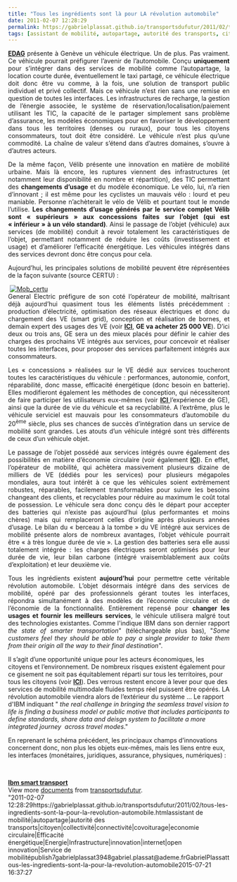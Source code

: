 ```yaml
---
title: "Tous les ingrédients sont là pour LA révolution automobile"
date: 2011-02-07 12:28:29
permalink: https://gabrielplassat.github.io/transportsdufutur/2011/02/tous-les-ingredients-sont-la-pour-la-revolution-automobile.html
tags: [assistant de mobilité, autopartage, autorité des transports, citoyen, collectivité, connectivité, covoiturage, economie circulaire, Efficacité énergétique, Energie, Infrastructure, innovation, internet, open innovation, Service de mobilité]
---
```


<p style="text-align: justify"><strong><a href="http://www.technologicvehicles.com/fr/actualite-mobilite-verte/487">EDAG</a></strong> présente à Genève un véhicule électrique. Un de plus. Pas vraiment. Ce véhicule pourrait préfigurer l’avenir de l’automobile. Conçu <strong>uniquement</strong> pour s’intégrer dans des services de mobilité comme l’autopartage, la location courte durée, éventuellement le taxi partagé, ce véhicule électrique doit donc être vu comme, à la fois, une solution de transport public individuel et privé collectif. Mais ce véhicule n’est rien sans une remise en question de toutes les interfaces. Les infrastructures de recharge, la gestion de l’énergie associée, le système de réservation/localisation/paiement utilisant les TIC, la capacité de le partager simplement sans problème d’assurance, les modèles économiques pour en favoriser le développement dans tous les territoires (denses ou ruraux), pour tous les citoyens consommateurs, tout doit être considéré. Le véhicule n’est plus qu’une commodité. La chaîne de valeur s’étend dans d’autres domaines, s’ouvre à d’autres acteurs.</p> <p style="text-align: justify">De la même façon, Vélib présente une innovation en matière de mobilité urbaine. Mais là encore, les ruptures viennent des infrastructures (et notamment leur disponibilité en nombre et répartition), des TIC permettant des <strong>changements d’usage </strong>et du modèle économique. Le vélo, lui, n’a rien d’innovant ; il est même pour les cyclistes un mauvais vélo : lourd et peu maniable. Personne n’achèterait le vélo de Vélib et pourtant tout le monde l’utilise. <strong>Les changements d’usage générés par le service complet Vélib sont « supérieurs » aux concessions faites sur l’objet (qui est « inférieur » à un vélo standard)</strong>. Ainsi le passage de l’objet (véhicule) aux services (de mobilité) conduit à revoir totalement les caractéristiques de l’objet, permettant notamment de réduire les coûts (investissement et usage) et d’améliorer l’efficacité énergétique. Les véhicules intégrés dans des services devront donc être conçus pour cela. </p>  <!--more-->   <p style="text-align: justify">Aujourd’hui, les principales solutions de mobilité peuvent être réprésentées de la façon suivante (source CERTU) :</p> <p style="text-align: justify"> <a href="https://gabrielplassat.github.io/transportsdufutur/wp-content/uploads/sites/6/old/6a0120a66d2ad4970b0147e260e0ee970b-pi.jpg"><img alt="Mob_certu" border="0" class="asset  asset-image at-xid-6a0120a66d2ad4970b0147e260e0ee970b image-full" src="/wp-content/uploads/sites/6/old/6a0120a66d2ad4970b0147e260e0ee970b-800wi.jpg" title="Mob_certu" /></a> <br />General Electric préfigure de son coté l’opérateur de mobilité, maîtrisant déjà aujourd’hui quasiment tous les éléments listés précédemment : production d’électricité, optimisation des réseaux électriques et donc du chargement des VE (smart grid), conception et réalisation de bornes, et demain expert des usages des VE (voir <strong><a href="https://gabrielplassat.github.io/transportsdufutur/2010/11/general-electric-se-prepare-a-devenir-le-leader-mondial-en-matiere-de-mobilite-electrique.html" target="_blank">ICI</a></strong>, <strong>GE va acheter 25 000 VE</strong>). D’ici deux ou trois ans, GE sera un des mieux placés pour définir le cahier des charges des prochains VE intégrés aux services, pour concevoir et réaliser toutes les interfaces, pour proposer des services parfaitement intégrés aux consommateurs.</p> <p style="text-align: justify">Les « concessions » réalisées sur le VE dédié aux services toucheront toutes les caractéristiques du véhicule : performances, autonomie, confort, réparabilité, donc masse, efficacité énergétique (donc besoin en batterie). Elles modifieront également les méthodes de conception, qui nécessiteront de faire participer les utilisateurs eux-mêmes (voir <strong><a href="https://gabrielplassat.github.io/transportsdufutur/2010/11/innovation-collective-des-reseaux-a-laide-du-prive-quelles-consequences.html" target="_blank">ICI </a></strong>l’expérience de GE), ainsi que la durée de vie du véhicule et sa recyclabilité. A l’extrême, plus le véhicule serviciel est mauvais pour les consommateurs d’automobile du 20<sup>ème</sup> siècle, plus ses chances de succès d’intégration dans un service de mobilité sont grandes. Les atouts d’un véhicule intégré sont très différents de ceux d’un véhicule objet.</p> <p style="text-align: justify">Le passage de l’objet possédé aux services intégrés ouvre également des possibilités en matière d’économie circulaire (voir également <strong><a href="https://gabrielplassat.github.io/transportsdufutur/2010/06/le-vehicule-electrique-le-service-et-leconomie-circulaire.html" target="_blank">ICI</a></strong>). En effet, l’opérateur de mobilité, qui achètera massivement plusieurs dizaine de milliers de VE (dédiés pour les services) pour plusieurs mégapoles mondiales, aura tout intérêt à ce que les véhicules soient extrêmement robustes, réparables, facilement transformables pour suivre les besoins changeant des clients, et recyclables pour réduire au maximum le coût total de possession. Le véhicule sera donc conçu dès le départ pour accepter des batteries qui n’existe pas aujourd’hui (plus performantes et moins chères) mais qui remplaceront celles d’origine après plusieurs années d’usage. Le bilan du « berceau à la tombe » du VE intégré aux services de mobilité présente alors de nombreux avantages, l’objet véhicule pourrait être « à très longue durée de vie ». La gestion des batteries sera elle aussi totalement intégrée : les charges électriques seront optimisés pour leur durée de vie, leur bilan carbone (intégré vraisemblablement aux coûts d’exploitation) et leur deuxième vie.</p> <p style="text-align: justify">Tous les ingrédients existent <strong>aujourd’hui</strong> pour permettre cette véritable révolution automobile. L’objet désormais intégré dans des services de mobilité, opéré par des professionnels gérant toutes les interfaces, répondra simultanément à des modèles de l’économie circulaire et de l’économie de la fonctionnalité. Entièrement repensé pour <strong>changer les usages et fournir les meilleurs services</strong>, le véhicule utilisera malgré tout des technologies existantes. Comme l'indique IBM dans son dernier rapport  <em>the state of smarter transportation</em>" (téléchargeable plus bas), "<em>Some customers feel they should be able to pay a single provider to take them from their origin all the way to their final destination</em>".</p> <p style=""text-align: justify"">Il s’agit d’une opportunité unique pour les acteurs économiques, les citoyens et l’environnement. De nombreux risques existent également pour ce gisement ne soit pas équitablement réparti sur tous les territoires, pour tous les citoyens (voir <strong><a href="https://gabrielplassat.github.io/transportsdufutur/2010/10/la-mobilite-20-est-accessible-quels-sont-les-risques-sera-t-elle-meilleure-pour-tous.html"" target=""_blank"">ICI</a></strong>). Des verrous restent encore à lever pour que des services de mobilité multimodale fluides temps réel puissent être opérés. LA révolution automobile viendra alors de l’extérieur du système … Le rapport d'IBM indiquant " <em>the real challenge in bringing the seamless travel vision to life is finding a business model or public motive that includes participants to define standards, share data and deisgn system to facilitate a more integrated journey  across travel modes</em>."</p> <p style=""text-align: justify"">En reprenant le schéma précédent, les principaux champs d’innovations concernent donc, non plus les objets eux-mêmes, mais les liens entre eux, les interfaces (monétaires, juridiques, assurance, physiques, numériques) :</p> <p> <a href="https://gabrielplassat.github.io/transportsdufutur/wp-content/uploads/sites/6/old/6a0120a66d2ad4970b0148c869daf6970c-pi.jpg""><img alt=""Liant"" border=""0"" class=""asset  asset-image at-xid-6a0120a66d2ad4970b0148c869daf6970c image-full"" src=""/wp-content/uploads/sites/6/old/6a0120a66d2ad4970b0148c869daf6970c-800wi.jpg"" style=""margin-left: automargin-right: auto"" title=""Liant"" /></a></p> <div id=""__ss_6837683"" style=""width: 477px""><strong style=""margin: 12px 0 4px""><a href=""http://www.slideshare.net/transportsdufutur/ibm-smart-transport-6837683"" title=""Ibm smart transport"">Ibm smart transport</a></strong>        <div style=""padding: 5px 0 12px"">View more <a href=""http://www.slideshare.net/"">documents</a> from <a href=""http://www.slideshare.net/transportsdufutur"">transportsdufutur</a>.</div> </div>"2011-02-07 12:28:29https://gabrielplassat.github.io/transportsdufutur/2011/02/tous-les-ingredients-sont-la-pour-la-revolution-automobile.htmlassistant de mobilité|autopartage|autorité des transports|citoyen|collectivité|connectivité|covoiturage|economie circulaire|Efficacité énergétique|Energie|Infrastructure|innovation|internet|open innovation|Service de mobilitépublish7gabrielplassat3948gabriel.plassat@ademe.frGabrielPlassattous-les-ingredients-sont-la-pour-la-revolution-automobile2015-07-21 16:37:27
